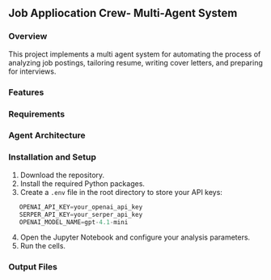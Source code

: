 ## Job Appliocation Crew- Multi-Agent System

### Overview
This project implements a multi agent system for automating the process of analyzing job postings, tailoring resume, writing cover letters, and preparing for interviews. 

### Features

### Requirements

### Agent Architecture

### Installation and Setup

1. Download the repository.
2. Install the required Python packages.
3. Create a `.env` file in the root directory to store your API keys:
```python
   OPENAI_API_KEY=your_openai_api_key
   SERPER_API_KEY=your_serper_api_key
   OPENAI_MODEL_NAME=gpt-4.1-mini
```
4. Open the Jupyter Notebook and configure your analysis parameters.
5. Run the cells.

### Output Files


 
